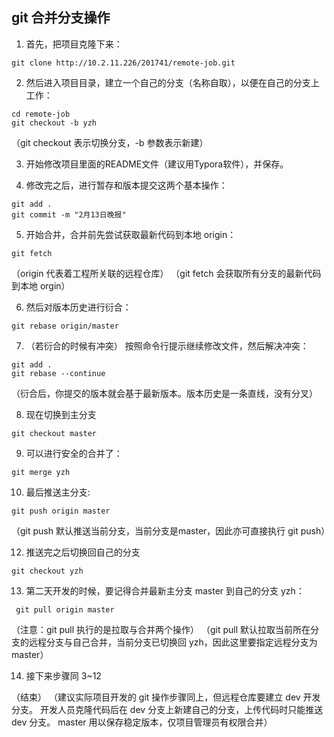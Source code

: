 ## git 合并分支操作

1. 首先，把项目克隆下来：
```
git clone http://10.2.11.226/201741/remote-job.git
```

2. 然后进入项目目录，建立一个自己的分支（名称自取），以便在自己的分支上工作：
```
cd remote-job
git checkout -b yzh
```
（git checkout 表示切换分支，-b 参数表示新建）

3. 开始修改项目里面的README文件（建议用Typora软件），并保存。

4. 修改完之后，进行暂存和版本提交这两个基本操作：
```
git add .
git commit -m "2月13日晚报"
```

5. 开始合并，合并前先尝试获取最新代码到本地 origin：
```
git fetch
```
（origin 代表着工程所关联的远程仓库）
（git fetch 会获取所有分支的最新代码到本地 orgin）

6. 然后对版本历史进行衍合：
```
git rebase origin/master
```

7. （若衍合的时候有冲突） 按照命令行提示继续修改文件，然后解决冲突：
```
git add .
git rebase --continue
```
（衍合后，你提交的版本就会基于最新版本。版本历史是一条直线，没有分叉）

8.  现在切换到主分支
```
git checkout master
```

9. 可以进行安全的合并了：
```
git merge yzh
```

10. 最后推送主分支:
```
git push origin master
```
（git push 默认推送当前分支，当前分支是master，因此亦可直接执行 git push）

12. 推送完之后切换回自己的分支
```
git checkout yzh
```

13. 第二天开发的时候，要记得合并最新主分支 master 到自己的分支 yzh：
```
 git pull origin master
```
（注意：git pull 执行的是拉取与合并两个操作） 
（git pull 默认拉取当前所在分支的远程分支与自己合并，当前分支已切换回 yzh，因此这里要指定远程分支为 master）

14. 接下来步骤同 3~12

（结束）
（建议实际项目开发的 git 操作步骤同上，但远程仓库要建立 dev 开发分支。
开发人员克隆代码后在 dev 分支上新建自己的分支，上传代码时只能推送 dev 分支。
master 用以保存稳定版本，仅项目管理员有权限合并）